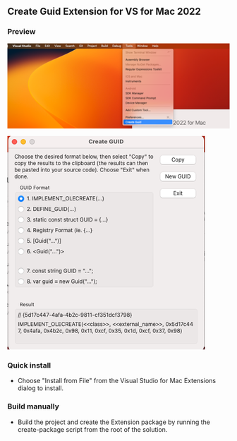 ## Create Guid Extension for VS for Mac 2022

### Preview
![Tools Menu](/Images/1.png)

![Create GUID Dialog](/Images/2.png)

### Quick install
- Choose "Install from File" from the Visual Studio for Mac Extensions dialog to install.

### Build manually
- Build the project and create the Extension package by running the create-package script from the root of the solution.

